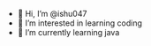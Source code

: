 - 👋 Hi, I’m @ishu047
- 👀 I’m interested in learning coding
- 🌱 I’m currently learning java

<!---
ishu047/ishu047 is a ✨ special ✨ repository because its `README.md` (this file) appears on your GitHub profile.
You can click the Preview link to take a look at your changes.
--->
